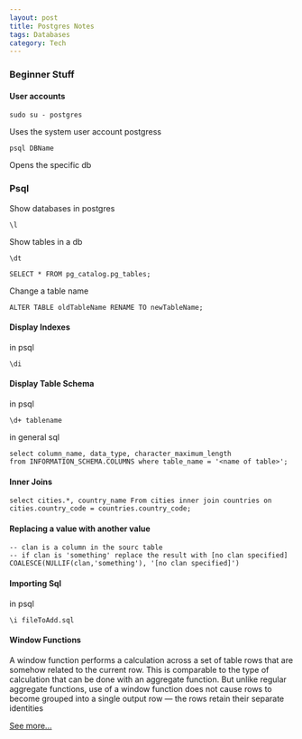 ```yaml
---
layout: post
title: Postgres Notes
tags: Databases
category: Tech
---
```


### Beginner Stuff ###

#### User accounts ####

~~~
sudo su - postgres
~~~
Uses the system user account postgress

~~~
psql DBName
~~~
Opens the specific db

### Psql

Show databases in postgres
~~~
\l
~~~

Show tables in a db
~~~
\dt

SELECT * FROM pg_catalog.pg_tables;
~~~

Change a table name
~~~
ALTER TABLE oldTableName RENAME TO newTableName;
~~~

#### Display Indexes ####

in psql

~~~
\di
~~~

#### Display Table Schema ####

in psql  

~~~
\d+ tablename
~~~

in general sql  

~~~
select column_name, data_type, character_maximum_length
from INFORMATION_SCHEMA.COLUMNS where table_name = '<name of table>';
~~~

#### Inner Joins ####

~~~
select cities.*, country_name From cities inner join countries on cities.country_code = countries.country_code;
~~~

#### Replacing a value with another value

~~~
-- clan is a column in the sourc table
-- if clan is 'something' replace the result with [no clan specified]
COALESCE(NULLIF(clan,'something'), '[no clan specified]')
~~~

#### Importing Sql ####

in psql

~~~
\i fileToAdd.sql
~~~

#### Window Functions

A window function performs a calculation across a set of table rows that are somehow related to the current row. This is comparable to the type of calculation that can be done with an aggregate function. But unlike regular aggregate functions, use of a window function does not cause rows to become grouped into a single output row — the rows retain their separate identities  

[See more...](http://postgresguide.com/tips/window.html)  
